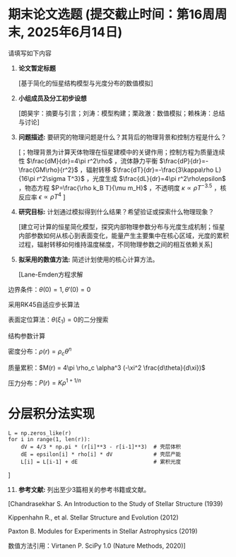 # 期末论文选题 (提交截止时间：第16周周末, 2025年6月14日)

请填写如下内容

1. **论文暂定标题**
   
   [基于简化的恒星结构模型与光度分布的数值模拟]

3. **小组成员及分工初步设想**
   
   [朗昊宇：摘要与引言；刘涛：模型构建；栗政澈：数值模拟；赖株涛：总结与讨论]

5. **问题描述:** 要研究的物理问题是什么？其背后的物理背景和控制方程是什么？
   
   [；物理背景为计算天体物理在恒星建模中的关键作用；控制方程为质量连续性	$\frac{dM}{dr}=4\pi r^2\rho$ ，流体静力平衡	$\frac{dP}{dr}=-\frac{GM\rho}{r^2}$ ，辐射转移	$\frac{dT}{dr}=-\frac{3\kappa\rho L}{16\pi r^2\sigma T^3}$ ，光度生成	$\frac{dL}{dr}=4\pi r^2\rho\epsilon$ ，物态方程	$P=\frac{\rho k_B T}{\mu m_H}$ ，不透明度	$\kappa \propto \rho T^{-3.5}$ ，核反应率	$\epsilon \propto \rho T^4$ ]

7. **研究目标:** 计划通过模拟得到什么结果？希望验证或探索什么物理现象？
   
   [建立可计算的恒星简化模型，探究内部物理参数分布与光度生成机制；恒星内部参数如何从核心到表面变化，能量产生主要集中在核心区域，光度的累积过程，辐射转移如何维持温度梯度，不同物理参数之间的相互依赖关系]

9. **拟采用的数值方法:** 简述计划使用的核心计算方法。
    
   [Lane-Emden方程求解

边界条件：$\theta(0)=1, \theta'(0)=0$

采用RK45自适应步长算法

表面定位算法：$\theta(\xi_1)=0$的二分搜索

结构参数计算

密度分布：$\rho(r) = \rho_c \theta^n$

质量累积：$M(r) = 4\pi \rho_c \alpha^3 (-\xi^2 \frac{d\theta}{d\xi})$

压力分布：$P(r) = K \rho^{1+1/n}$
# 分层积分法实现
```
L = np.zeros_like(r)
for i in range(1, len(r)):
    dV = 4/3 * np.pi * (r[i]**3 - r[i-1]**3)  # 壳层体积
    dE = epsilon[i] * rho[i] * dV             # 壳层产能
    L[i] = L[i-1] + dE                        # 累积光度
```
]

11. **参考文献:** 列出至少3篇相关的参考书籍或文献。
    
   [Chandrasekhar S. An Introduction to the Study of Stellar Structure (1939)

Kippenhahn R., et al. Stellar Structure and Evolution (2012)

Paxton B. Modules for Experiments in Stellar Astrophysics (2019)

数值方法引用：Virtanen P. SciPy 1.0 (Nature Methods, 2020)]
